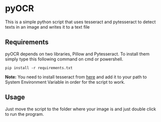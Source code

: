 # pyOCR

This is a simple python script that uses tesseract and pytesseract to detect texts in an image and writes it to a text file

## Requirements

pyOCR depends on two libraries, Pillow and Pytesseract. To install them simply type this following command on cmd or powershell.

`pip install -r requirements.txt`

**Note:** You need to install tesseract from [here](https://tesseract-ocr.github.io/tessdoc/Downloads.html) and add it to your path to System Environment Variable in order for the script to work.

## Usage

Just move the script to the folder where your image is and just double click to run the program.
